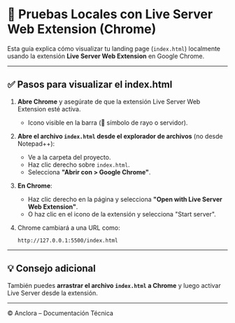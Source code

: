 # 🧪 Pruebas Locales con Live Server Web Extension (Chrome)

Esta guía explica cómo visualizar tu landing page (`index.html`) localmente usando la extensión **Live Server Web Extension** en Google Chrome.

---

## ✅ Pasos para visualizar el index.html

1. **Abre Chrome** y asegúrate de que la extensión Live Server Web Extension esté activa.
   - Icono visible en la barra (🔵 símbolo de rayo o servidor).

2. **Abre el archivo `index.html` desde el explorador de archivos** (no desde Notepad++):
   - Ve a la carpeta del proyecto.
   - Haz clic derecho sobre `index.html`.
   - Selecciona **"Abrir con > Google Chrome"**.

3. **En Chrome**:
   - Haz clic derecho en la página y selecciona **"Open with Live Server Web Extension"**.
   - O haz clic en el icono de la extensión y selecciona "Start server".

4. Chrome cambiará a una URL como:
   ```
   http://127.0.0.1:5500/index.html
   ```

---

## 💡 Consejo adicional

También puedes **arrastrar el archivo `index.html` a Chrome** y luego activar Live Server desde la extensión.

---

© Anclora – Documentación Técnica
